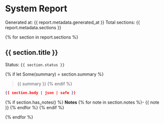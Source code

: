 # System Report

Generated at: {{ report.metadata.generated_at }}
Total sections: {{ report.metadata.sections }}

{% for section in report.sections %}
## {{ section.title }}

Status: `{{ section.status }}`

{% if let Some(summary) = section.summary %}
> {{ summary }}
{% endif %}

```json
{{ section.body | json | safe }}
```

{% if section.has_notes() %}
**Notes**
{% for note in section.notes %}- {{ note }}
{% endfor %}
{% endif %}

{% endfor %}
